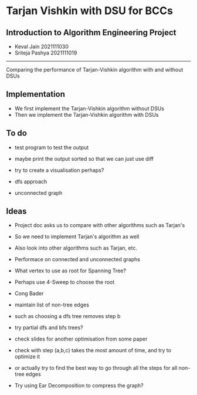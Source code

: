 # Tarjan Vishkin with DSU for BCCs

## Introduction to Algorithm Engineering Project

- Keval Jain 2021111030
- Sriteja Pashya 2021111019

---

Comparing the performance of Tarjan-Vishkin algorithm with and without DSUs

## Implementation

- We first implement the Tarjan-Vishkin algorithm without DSUs
- Then we implement the Tarjan-Vishkin algorithm with DSUs

## To do

- test program to test the output
- maybe print the output sorted so that we can just use diff

- try to create a visualisation perhaps?
- dfs approach
- unconnected graph

## Ideas

- Project doc asks us to compare with other algorithms such as Tarjan's
- So we need to implement Tarjan's algorithm as well
- Also look into other algorithms such as Tarjan, etc.

- Performace on connected and unconnected graphs
- What vertex to use as root for Spanning Tree?
- Perhaps use 4-Sweep to choose the root
- Cong Bader
- maintain list of non-tree edges
- such as choosing a dfs tree removes step b
- try partial dfs and bfs trees?
- check slides for another optimisation from some paper
- check with step (a,b,c) takes the most amount of time, and try to optimize it
- or actually try to find the best way to go through all the steps for all non-tree edges
- Try using Ear Decomposition to compress the graph?
